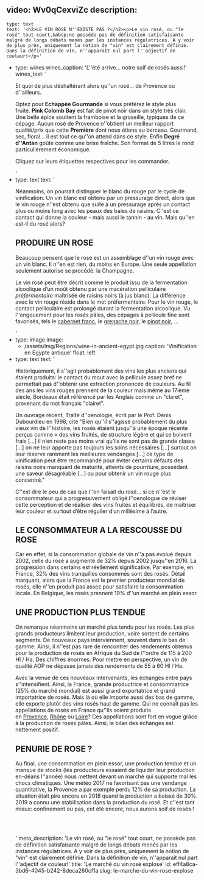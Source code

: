 video: Wv0qCexviZc
description:
  -
    type: text
    text: '<h2>LE VIN ROSE N''EXISTE PAS ?</h2><p>Le vin rosé, ou "le rosé" tout court,&nbsp;ne possède pas de définition satisfaisante malgré de longs débats menés par les instances régulatrices. A y voir de plus près, uniquement la notion de "vin" est clairement définie. Dans la définition de vin, n''apparaît nul part l''adjectif de couleur!</p>'
  -
    type: wines
    wines_caption: 'L''été arrive... notre soif de rosés aussi!'
    wines_text: '<p>Et quoi de plus déshaltérant alors qu''un rosé... de Provence ou d''ailleurs.</p><p>Optez pour&nbsp;<b>Echappée Gourmande</b>&nbsp;si vous préférez le style plus fruité.&nbsp;<b>Pink Colomb Bay</b>&nbsp;est fait de pinot noir dans un style très clair. Une belle épice soutient la framboise et la groseille, typiques de ce cépage. Aucun rosé de Provence n''obtient un meilleur rapport qualité/prix que cette&nbsp;<b>Première</b>&nbsp;dont nous étions au berceau. Gourmand, sec, floral... il est tout ce qu''on attend dans ce style. Enfin&nbsp;<b>Degré d''Antan</b>&nbsp;goûte comme une brise fraîche. Son format de 5 litres le rond particulièrement économique.<br></p><p>Cliquez sur leurs étiquettes respectives pour les commander.</p>'
  -
    type: text
    text: '<p>Néanmoins, on pourrait distinguer le blanc du rouge par le cycle de vinification. Un vin blanc est obtenu par un pressurage direct, alors que le vin rouge n''est obtenu que suite à un pressurage après un contact plus ou moins long avec les peaux des baies de raisins. C''est ce contact qui donne la couleur - mais aussi le tannin - au vin. Mais qu''en est-il du rosé alors?</p><h2>PRODUIRE UN ROSE</h2><p>Beaucoup pensent que le rosé est un assemblage d''un vin rouge avec un vin blanc. Il n''en est rien, du moins en Europe. Une seule appellation seulement autorise se procédé: la Champagne.&nbsp;</p><p>Le vin rosé peut être décrit comme le produit issu de la fermentation alcoolique&nbsp;d’un moût&nbsp;obtenu par une macération pelliculaire <i>préfermentaire</i> maîtrisée de raisins noirs (à jus blanc). La différence avec le vin rouge réside dans le mot préfermentaire. Pour le vin rouge, le contact pelliculaire est prolongé durant la fermentation alcoolique. Vu l''engouement pour les rosés pâles, des cépages à pellicule fine sont favorisés, tels le <a href="/fr/grape/cabernet-franc">cabernet franc</a>, le <a href="/fr/grape/grenache-noir">grenache noir</a>, le <a href="/fr/grape/pinot-noir">pinot noir</a>, ...</p>'
  -
    type: image
    image:
      - /assets/img/Regions/wine-in-ancient-egypt.jpg
    caption: 'Vinification en Egypte antique'
    float: left
  -
    type: text
    text: '<p>Historiquement, il s''agit probablement des vins les plus anciens qui étaient produits: le contact du mout avec la pellicule assez bref ne permettait pas d''obtenir une extraction prononcée de couleurs. Au fil des ans les vins rouges prennent de la couleur mais même au 17ième siècle, Bordeaux était référencé par les Anglais comme un "claret", provenant du mot français "clairet".</p><p>Un ouvrage récent, Traîté d''oenologie, écrit par le Prof. Denis Dubourdieu en 1998, cite "Bien qu''il s''agisse probablement du plus vieux vin de l''histoire,&nbsp;les rosés étaient jusqu''à une époque récente perçus comme&nbsp;«&nbsp;des vins fruités, de structure légère et qui se boivent frais […] il n’en reste pas moins vrai qu’ils ne sont pas de grande classe […] on ne leur apporte pas toujours les soins nécessaires […] surtout on leur réserve rarement les meilleures vendanges […] ce type de vinification peut être recommandé pour éviter certains défauts des raisins noirs manquant de maturité, atteints de pourriture,&nbsp;possédant une saveur désagréable […] ou pour obtenir un vin rouge plus concentré."</p><p>C''est dire le peu de cas que l''on faisait du rosé... si ce n''est le consommateur qui a progressivement obligé l''oenologue de réviser cette perception et de réaliser des vins fruités et équilibrés, de maîtriser leur couleur et surtout d’être régulier d’un millésime à&nbsp;l’autre.</p><h2>LE CONSOMMATEUR A LA RESCOUSSE DU ROSE</h2><p>Car en effet, si la consommation globale de vin n''a pas évolué depuis 2002, celle du rosé a augmenté de 32% depuis 2002 jusqu''en 2016. La progression dans certains est réellement significative. Par exemple, en France, 32% des vins tranquilles consommés sont des rosés. Détail marquant, alors que la France est le premier producteur mondial de rosés, elle n''en produit pas assez pour satisfaire la consommation locale. En Belgique, les rosés prennent 19% d''un marché en plein essor.</p><h2>UNE PRODUCTION PLUS TENDUE</h2><p>On remarque néanmoins un marché plus tendu pour les rosés. Les plus grands producteurs limitent leur production, voire sortent de certains segments. De nouveaux pays interviennent, souvent dans le bas de gamme. Ainsi, il n''est pas rare de rencontrer des rendements obtenus pour la production de rosés en Afrique du Sud de l''ordre de 115 à 200 Hl / Ha. Des chiffres énormes. Pour mettre en perspective, un vin de qualité AOP ne dépasse jamais des rendements de 55 à 60 Hl / Ha.</p><p>Avec la venue de ces nouveaux intervenants, les échanges entre pays s''intensifient. Ainsi, la France, grande productrice et consommatrice (25% du marché mondial) est aussi grand exportatrice et grand importatrice de rosés. Mais là où elle importe aussi des bas de gamme, elle exporte plutôt des vins rosés haut de gamme. Qui ne connaît pas les appellations de rosés en France qu''ils soient produits en&nbsp;<a href="/fr/region/coteaux-daix-en-provence">Provence</a>,&nbsp;<a href="/fr/region/cotes-du-rhone">Rhône</a>&nbsp;ou&nbsp;<a href="/fr/region/loire">Loire</a>? Ces appellations sont fort en vogue grâce à la production de rosés pâles. Ainsi, le bilan des échanges est nettement positif.</p><h2>PENURIE DE ROSE ?</h2><p>Au final, une consommation en plein essor, une production tendue et un manque de stocks (les producteurs essaient de liquider leur production en-déans l''année) nous mettent devant un marché qui supporte mal les chocs climatiques. Une météo 2017 ne favorisant pas une vendange quantitative, la Provence a par exemple perdu 12% de sa production. La situation était pire encore en 2018 quand la production a baissé de 30%. 2019 a connu une stabilisation dans la production du rosé. Et c''est tant mieux: confinement ou pas, cet été encore, nous aurons soif de rosés !</p><h5>&nbsp;<br></h5>'
meta_description: 'Le vin rosé, ou "le rosé" tout court, ne possède pas de définition satisfaisante malgré de longs débats menés par les instances régulatrices. A y voir de plus près, uniquement la notion de "vin" est clairement définie. Dans la définition de vin, n''apparaît nul part l''adjectif de couleur!'
title: 'Le marché du vin rosé explose'
id: eff4a8ca-3bd6-4045-b242-8deca260cf1a
slug: le-marche-du-vin-rose-explose

